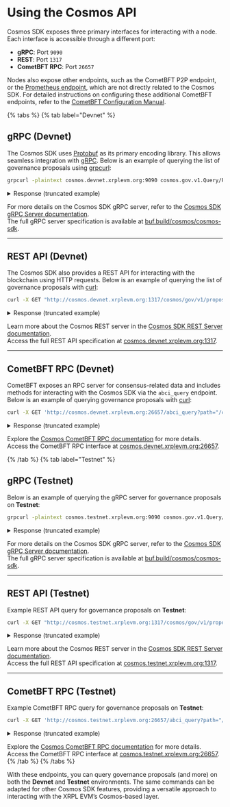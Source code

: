 # Using the Cosmos API

Cosmos SDK exposes three primary interfaces for interacting with a node. Each interface is accessible through a different port:

- **gRPC**: Port `9090`
- **REST**: Port `1317`
- **CometBFT RPC**: Port `26657`

Nodes also expose other endpoints, such as the CometBFT P2P endpoint, or the [Prometheus endpoint](https://docs.cometbft.com/v1.0/explanation/core/metrics), which are not directly related to the Cosmos SDK. For detailed instructions on configuring these additional CometBFT endpoints, refer to the [CometBFT Configuration Manual](https://docs.cometbft.com/v1.0/references/config/).

{% tabs %}
{% tab label="Devnet" %}
## gRPC (Devnet)

The Cosmos SDK uses [Protobuf](https://protobuf.dev/) as its primary encoding library. This allows seamless integration with [gRPC](https://grpc.io/). Below is an example of querying the list of governance proposals using [grpcurl](https://github.com/fullstorydev/grpcurl):

```bash
grpcurl -plaintext cosmos.devnet.xrplevm.org:9090 cosmos.gov.v1.Query/Proposals
```

<details>
<summary>Response (truncated example)</summary>

```json
{
  "proposals": [
    {
      "id": "49",
      "messages": [
        {
          "@type": "/ethermint.evm.v1.MsgUpdateParams",
          ...
        }
      ],
      "status": "PROPOSAL_STATUS_PASSED",
      ...
    }
  ],
  "pagination": {
    "total": "49"
  }
}
```
</details>

For more details on the Cosmos SDK gRPC server, refer to the [Cosmos SDK gRPC Server documentation](https://docs.cosmos.network/v0.50/learn/advanced/grpc_rest#grpc-server).  
The full gRPC server specification is available at [buf.build/cosmos/cosmos-sdk](https://buf.build/cosmos/cosmos-sdk).

---

## REST API (Devnet)

The Cosmos SDK also provides a REST API for interacting with the blockchain using HTTP requests. Below is an example of querying the list of governance proposals with [curl](https://github.com/curl/curl):

```bash
curl -X GET "http://cosmos.devnet.xrplevm.org:1317/cosmos/gov/v1/proposals" -H "accept: application/json"
```

<details>
<summary>Response (truncated example)</summary>

```json
{
  "proposals": [
    {
      "id": "49",
      "messages": [
        {
          "@type": "/ethermint.evm.v1.MsgUpdateParams",
          ...
        }
      ],
      "status": "PROPOSAL_STATUS_PASSED",
      ...
    }
  ],
  "pagination": {
    "next_key": null,
    "total": "49"
  }
}
```
</details>

Learn more about the Cosmos REST server in the [Cosmos SDK REST Server documentation](https://docs.cosmos.network/v0.50/learn/advanced/grpc_rest#rest-server).  
Access the full REST API specification at [cosmos.devnet.xrplevm.org:1317](http://cosmos.devnet.xrplevm.org:1317).

---

## CometBFT RPC (Devnet)

CometBFT exposes an RPC server for consensus-related data and includes methods for interacting with the Cosmos SDK via the `abci_query` endpoint. Below is an example of querying governance proposals with [curl](https://github.com/curl/curl):

```bash
curl -X GET 'http://cosmos.devnet.xrplevm.org:26657/abci_query?path="/cosmos.gov.v1.Query/Proposals"' -H "accept: application/json"
```

<details>
<summary>Response (truncated example)</summary>

```json
{
  "jsonrpc": "2.0",
  "id": -1,
  "result": {
    "response": {
      "code": 0,
      "log": "",
      "info": "",
      "index": "0",
      "key": null,
      "value": "CqwCCAEShgEKKC9...dsZXR5am12cAESAhAx",
      "proofOps": null,
      "height": "13713161",
      "codespace": ""
    }
  }
}
```
</details>

Explore the [Cosmos CometBFT RPC documentation](https://docs.cosmos.network/v0.50/learn/advanced/grpc_rest#cometbft-rpc) for more details.  
Access the CometBFT RPC interface at [cosmos.devnet.xrplevm.org:26657](http://cosmos.devnet.xrplevm.org:26657).

{% /tab %}
{% tab label="Testnet" %}
## gRPC (Testnet)

Below is an example of querying the gRPC server for governance proposals on **Testnet**:

```bash
grpcurl -plaintext cosmos.testnet.xrplevm.org:9090 cosmos.gov.v1.Query/Proposals
```

<details>
<summary>Response (truncated example)</summary>

```json
{
  "proposals": [
    {
      "id": "49",
      "messages": [
        {
          "@type": "/ethermint.evm.v1.MsgUpdateParams",
          ...
        }
      ],
      "status": "PROPOSAL_STATUS_PASSED",
      ...
    }
  ],
  "pagination": {
    "total": "49"
  }
}
```
</details>

For more details on the Cosmos SDK gRPC server, refer to the [Cosmos SDK gRPC Server documentation](https://docs.cosmos.network/v0.50/learn/advanced/grpc_rest#grpc-server).  
The full gRPC server specification is available at [buf.build/cosmos/cosmos-sdk](https://buf.build/cosmos/cosmos-sdk).

---

## REST API (Testnet)

Example REST API query for governance proposals on **Testnet**:

```bash
curl -X GET "http://cosmos.testnet.xrplevm.org:1317/cosmos/gov/v1/proposals" -H "accept: application/json"
```

<details>
<summary>Response (truncated example)</summary>

```json
{
  "proposals": [
    {
      "id": "49",
      "messages": [
        {
          "@type": "/ethermint.evm.v1.MsgUpdateParams",
          ...
        }
      ],
      "status": "PROPOSAL_STATUS_PASSED",
      ...
    }
  ],
  "pagination": {
    "next_key": null,
    "total": "49"
  }
}
```
</details>

Learn more about the Cosmos REST server in the [Cosmos SDK REST Server documentation](https://docs.cosmos.network/v0.50/learn/advanced/grpc_rest#rest-server).  
Access the full REST API specification at [cosmos.testnet.xrplevm.org:1317](http://cosmos.testnet.xrplevm.org:1317).

---

## CometBFT RPC (Testnet)

Example CometBFT RPC query for governance proposals on **Testnet**:

```bash
curl -X GET 'http://cosmos.testnet.xrplevm.org:26657/abci_query?path="/cosmos.gov.v1.Query/Proposals"' -H "accept: application/json"
```

<details>
<summary>Response (truncated example)</summary>

```json
{
  "jsonrpc": "2.0",
  "id": -1,
  "result": {
    "response": {
      "code": 0,
      "log": "",
      "info": "",
      "index": "0",
      "key": null,
      "value": "CqwCCAEShgEKKC9...dsZXR5am12cAESAhAx",
      "proofOps": null,
      "height": "13713161",
      "codespace": ""
    }
  }
}
```
</details>

Explore the [Cosmos CometBFT RPC documentation](https://docs.cosmos.network/v0.50/learn/advanced/grpc_rest#cometbft-rpc) for more details.  
Access the CometBFT RPC interface at [cosmos.testnet.xrplevm.org:26657](http://cosmos.testnet.xrplevm.org:26657).
{% /tab %}
{% /tabs %}

With these endpoints, you can query governance proposals (and more) on both the **Devnet** and **Testnet** environments. The same commands can be adapted for other Cosmos SDK features, providing a versatile approach to interacting with the XRPL EVM’s Cosmos-based layer.